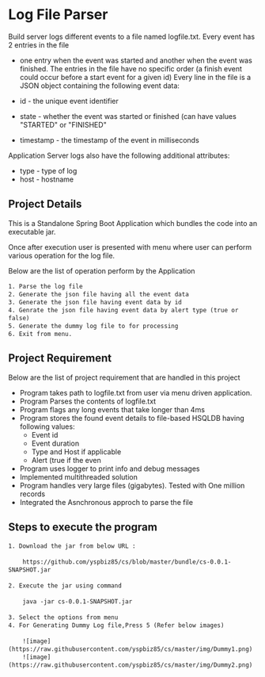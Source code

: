 
# Log File Parser

Build server logs different events to a file named logfile.txt. Every event has 2 entries in the file 
- one entry when the event was started and another when the event was finished. The entries in the file have 
no specific order (a finish event could occur before a start event for a given id) Every line in the file is a 
JSON object containing the following event data:

- id - the unique event identifier 
- state - whether the event was started or finished (can have values "STARTED" or "FINISHED" 
- timestamp - the timestamp of the event in milliseconds 

Application Server logs also have the following additional attributes: 
- type - type of log 
- host - hostname


## Project Details
This is a Standalone Spring Boot Application 
which bundles the code into an executable jar.

Once after execution user is presented with menu where
user can perform various operation for the log file.

Below are the list of operation perform by the Application

    1. Parse the log file
    2. Generate the json file having all the event data
    3. Generate the json file having event data by id
    4. Genrate the json file having event data by alert type (true or false)
    5. Generate the dummy log file to for processing
    6. Exit from menu.


## Project Requirement

Below are the list of project requirement that are handled in this project

- Program takes path to logfile.txt from user via menu driven application. 
- Program Parses the contents of logfile.txt 
- Program flags any long events that take longer than 4ms 
- Program stores the found event details to 
  file-based HSQLDB having following values: 
    - Event id 
    - Event duration 
    - Type and Host if applicable 
    - Alert (true if the even
- Program uses logger to print info and debug messages
- Implemented multithreaded solution
- Program handles very large files (gigabytes).
  Tested with One million records
- Integrated the Asnchronous approch to parse the file 
## Steps to execute the program

    1. Download the jar from below URL :

        https://github.com/yspbiz85/cs/blob/master/bundle/cs-0.0.1-SNAPSHOT.jar

    2. Execute the jar using command 

        java -jar cs-0.0.1-SNAPSHOT.jar

    3. Select the options from menu
    4. For Generating Dummy Log file,Press 5 (Refer below images)  
        
        ![image](https://raw.githubusercontent.com/yspbiz85/cs/master/img/Dummy1.png)
        ![image](https://raw.githubusercontent.com/yspbiz85/cs/master/img/Dummy2.png)
